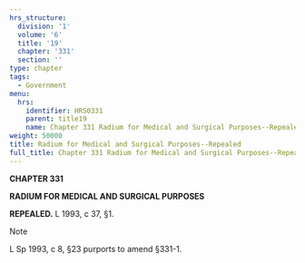 ```yaml
---
hrs_structure:
  division: '1'
  volume: '6'
  title: '19'
  chapter: '331'
  section: ''
type: chapter
tags:
  - Government
menu:
  hrs:
    identifier: HRS0331
    parent: title19
    name: Chapter 331 Radium for Medical and Surgical Purposes--Repealed
weight: 50000
title: Radium for Medical and Surgical Purposes--Repealed
full_title: Chapter 331 Radium for Medical and Surgical Purposes--Repealed
---
```

**CHAPTER 331**

**RADIUM FOR MEDICAL AND SURGICAL PURPOSES**

**REPEALED.** L 1993, c 37, §1.

Note

L Sp 1993, c 8, §23 purports to amend §331-1.